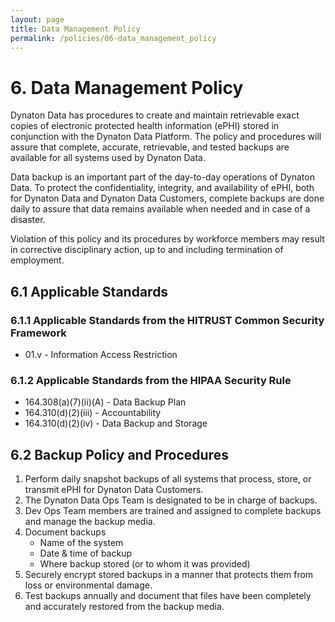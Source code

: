 ```yaml
---
layout: page
title: Data Management Policy
permalink: /policies/06-data_management_policy
---
```


# 6. Data Management Policy

Dynaton Data has procedures to create and maintain retrievable exact copies of electronic protected health information (ePHI) stored in conjunction with the Dynaton Data Platform. The policy and procedures will assure that complete, accurate, retrievable, and tested backups are available for all systems used by Dynaton Data.

Data backup is an important part of the day-to-day operations of Dynaton Data. To protect the confidentiality, integrity, and availability of ePHI, both for Dynaton Data and Dynaton Data Customers, complete backups are done daily to assure that data remains available when needed and in case of a disaster.

Violation of this policy and its procedures by workforce members may result in corrective disciplinary action, up to and including termination of employment.

## 6.1 Applicable Standards

### 6.1.1 Applicable Standards from the HITRUST Common Security Framework

- 01.v - Information Access Restriction

### 6.1.2 Applicable Standards from the HIPAA Security Rule

- 164.308(a)(7)(ii)(A) - Data Backup Plan
- 164.310(d)(2)(iii) - Accountability
- 164.310(d)(2)(iv) - Data Backup and Storage

## 6.2 Backup Policy and Procedures

1. Perform daily snapshot backups of all systems that process, store, or transmit ePHI for Dynaton Data Customers.
2. The Dynaton Data Ops Team is designated to be in charge of backups.
3. Dev Ops Team members are trained and assigned to complete backups and manage the backup media.
4. Document backups
   - Name of the system
   - Date & time of backup
   - Where backup stored (or to whom it was provided)
5. Securely encrypt stored backups in a manner that protects them from loss or environmental damage.
6. Test backups annually and document that files have been completely and accurately restored from the backup media.
